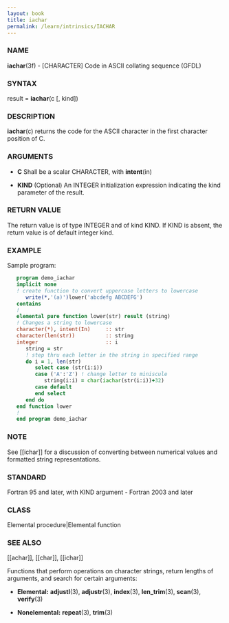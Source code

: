 ```yaml
---
layout: book
title: iachar
permalink: /learn/intrinsics/IACHAR
---
```

### NAME

**iachar**(3f) - \[CHARACTER\] Code in ASCII collating sequence
(GFDL)

### SYNTAX

result = **iachar**(c \[, kind\])

### DESCRIPTION

**iachar**(c) returns the code for the ASCII character in the first
character position of C.

### ARGUMENTS

  - **C**
    Shall be a scalar CHARACTER, with **intent**(in)

  - **KIND**
    (Optional) An INTEGER initialization expression indicating the kind
    parameter of the result.

### RETURN VALUE

The return value is of type INTEGER and of kind KIND. If KIND is absent,
the return value is of default integer kind.

### EXAMPLE

Sample program:

```fortran
   program demo_iachar
   implicit none
   ! create function to convert uppercase letters to lowercase
      write(*,'(a)')lower('abcdefg ABCDEFG')
   contains
   !
   elemental pure function lower(str) result (string)
   ! Changes a string to lowercase
   character(*), intent(In)     :: str
   character(len(str))          :: string
   integer                      :: i
      string = str
      ! step thru each letter in the string in specified range
      do i = 1, len(str)
         select case (str(i:i))
         case ('A':'Z') ! change letter to miniscule
            string(i:i) = char(iachar(str(i:i))+32)
         case default
         end select
      end do
   end function lower
   !
   end program demo_iachar
```

### NOTE

See \[\[ichar\]\] for a discussion of converting between numerical
values and formatted string representations.

### STANDARD

Fortran 95 and later, with KIND argument - Fortran 2003 and later

### CLASS

Elemental procedure\|Elemental function

### SEE ALSO

\[\[achar\]\], \[\[char\]\], \[\[ichar\]\]

Functions that perform operations on character strings, return lengths
of arguments, and search for certain arguments:

  - **Elemental:**
    **adjustl**(3), **adjustr**(3), **index**(3), **len\_trim**(3),
    **scan**(3), **verify**(3)

  - **Nonelemental:**
    **repeat**(3), **trim**(3)
